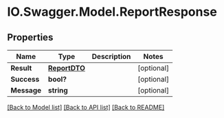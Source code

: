 # IO.Swagger.Model.ReportResponse
## Properties

Name | Type | Description | Notes
------------ | ------------- | ------------- | -------------
**Result** | [**ReportDTO**](ReportDTO.md) |  | [optional] 
**Success** | **bool?** |  | [optional] 
**Message** | **string** |  | [optional] 

[[Back to Model list]](../README.md#documentation-for-models) [[Back to API list]](../README.md#documentation-for-api-endpoints) [[Back to README]](../README.md)


